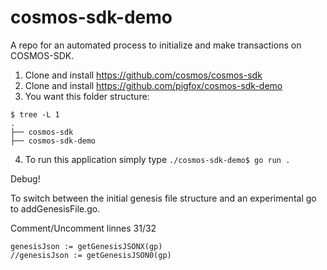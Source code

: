 # cosmos-sdk-demo
A repo for an automated process to initialize and make transactions on COSMOS-SDK.
1. Clone and install https://github.com/cosmos/cosmos-sdk
2. Clone and install https://github.com/pigfox/cosmos-sdk-demo
3. You want this folder structure:
```
$ tree -L 1
.
├── cosmos-sdk
├── cosmos-sdk-demo
```
4. To run this application simply type `./cosmos-sdk-demo$ go run .`

Debug!

To switch between the initial genesis file structure and an experimental go to 
addGenesisFile.go.

Comment/Uncomment linnes 31/32
```
genesisJson := getGenesisJSONX(gp)
//genesisJson := getGenesisJSON0(gp)
```
